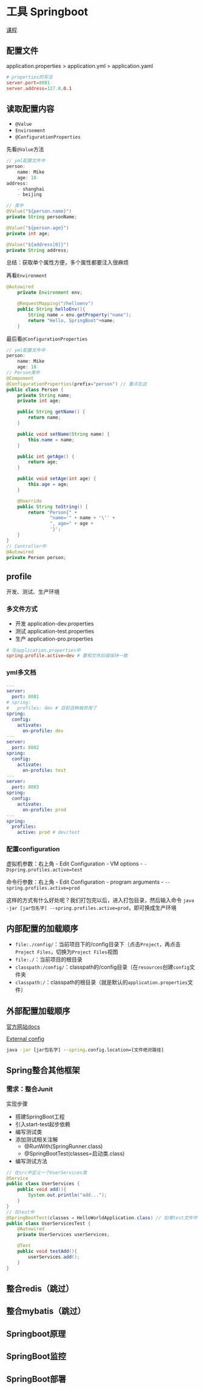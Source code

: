# 工具 Springboot

[课程](https://www.bilibili.com/video/BV1Lq4y1J77x)

## 配置文件

application.properties > application.yml > application.yaml

```conf
# properties的写法
server.port=8081
server.address=127.0.0.1 
```

## 读取配置内容

- `@Value`
- `Environment`
- `@ConfigurationProperties`

先看`@Value`方法

```java
// yml配置文件中
person:
    name: Mike
    age: 18
address:
    - shanghai
    - beijing

// 类中
@Value("${person.name}")
private String personName;

@Value("${person.age}")
private int age;

@Value("${address[0]}")
private String address;

```

总结：获取单个属性方便，多个属性都要注入很麻烦

再看`Environment`

```java
@Autowired
    private Environment env;

    @RequestMapping("/helloenv")
    public String helloEnv(){
        String name = env.getProperty("name");
        return "Hello, SpringBoot"+name;
    }
```

最后看`@ConfigurationProperties`

```java
// yml配置文件中
person:
    name: Mike
    age: 18
// Person类中
@Component
@ConfigurationProperties(prefix="person") // 重点在这
public class Person {
    private String name;
    private int age;

    public String getName() {
        return name;
    }

    public void setName(String name) {
        this.name = name;
    }

    public int getAge() {
        return age;
    }

    public void setAge(int age) {
        this.age = age;
    }

    @Override
    public String toString() {
        return "Person{" +
                "name='" + name + '\'' +
                ", age=" + age +
                '}';
    }
}
// Controller中
@Autowired
private Person person;
```

## profile

开发、测试、生产环境

### 多文件方式

- 开发 application-dev.properties
- 测试 application-test.properties
- 生产 application-pro.properties

```conf
# 在application.properties中
spring.profile.active=dev # 要和文件后缀保持一致
```

### yml多文档

```yml
---
server:
  port: 8081
# spring:
#   profiles: dev # 目前这种被弃用了
spring:
  config:
    activate:
      on-profile: dev
---
server:
  port: 8082
spring:
  config:
    activate:
      on-profile: test
---
server:
  port: 8083
spring:
  config:
    activate:
      on-profile: prod
---
spring:
  profiles:
    active: prod # dev/test
```

### 配置configuration

虚拟机参数：右上角 - Edit Configuration - VM options - `-Dspring.profiles.active=test`

命令行参数：右上角 - Edit Configuration - program arguments - `--spring.profiles.active=prod`

这样的方式有什么好处呢？我们打包完以后，进入打包目录，然后输入命令 `java -jar [jar包名字] --spring.profiles.active=prod`，即可换成生产环境

## 内部配置的加载顺序

- `file:./config/`：当前项目下的/config目录下（点击`Project`，再点击`Project Files`，切换为`Project Files`视图
- `file:./`：当前项目的根目录
- `classpath:/config/`：classpath的/config目录（在`resources`创建`config`文件夹
- `classpath:/`：classpath的根目录（就是默认的`application.properties`文件）

## 外部配置加载顺序

[官方网站docs](https://docs.spring.io/spring-boot/docs/current/reference/html/)

[External config](https://docs.spring.io/spring-boot/docs/current/reference/html/features.html#features.external-config)

```cmd
java -jar [jar包名字] --spring.config.location=[文件绝对路径]

```

## Spring整合其他框架

### 需求：整合Junit

实现步骤

- 搭建SpringBoot工程
- 引入start-test起步依赖
- 编写测试类
- 添加测试相关注解
  - @RunWith(SpringRunner.class)
  - @SpringBootTest(classes=启动类.class)
- 编写测试方法

```java
// 在src中定义一个UserServices类
@Service
public class UserServices {
    public void add(){
        System.out.println("add...");
    }
}
// 在test中
@SpringBootTest(classes = HelloWorldApplication.class) // 如果test文件中子文件和src相同，则只需要写@SpringBootTest
public class UserServicesTest {
    @Autowired
    private UserServices userServices;

    @Test
    public void testAdd(){
        userServices.add();
    }
}

```

## 整合redis（跳过）

## 整合mybatis（跳过）

## Springboot原理

## SpringBoot监控

## SpringBoot部署
